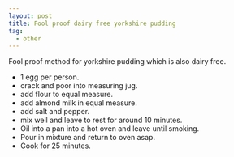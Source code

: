 ```yaml
---  
layout: post
title: Fool proof dairy free yorkshire pudding
tag:
  - other
---
```


Fool proof method for yorkshire pudding which is also dairy free.

* 1 egg per person.
* crack and poor into measuring jug.
* add flour to equal measure.
* add almond milk in equal measure.
* add salt and pepper.
* mix well and leave to rest for around 10 minutes.
* Oil into a pan into a hot oven and leave until smoking. 
* Pour in mixture and return to oven asap. 
* Cook for 25 minutes.